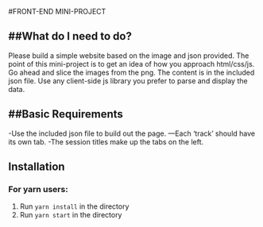 #FRONT-END MINI-PROJECT

##What do I need to do?
-----------

Please build a simple website based on the image and json provided. The point of this mini-project is to get an idea of how you approach html/css/js. Go ahead and slice the images from the png. The content is in the included json file. Use any client-side js library you prefer to parse and display the data.


##Basic Requirements
-----------

-Use the included json file to build out the page.
—Each ‘track’ should have its own tab.
-The session titles make up the tabs on the left.

## Installation
### For yarn users:
1. Run `yarn install` in the directory
3. Run `yarn start` in the directory
